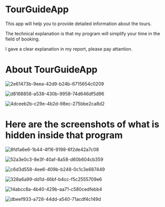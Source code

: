 # TourGuideApp
This app will help you to provide detailed information about the tours.

The technical explanation is that my program will simplify your time in the field of booking.

I gave a clear explanation in my report, please pay attantion.

# About TourGuideApp

![2e61473b-9eea-42d9-b24b-6715654c0209](https://user-images.githubusercontent.com/49916341/81498366-5be3a380-92e6-11ea-8e91-0c7a57ee7dfd.jpg)

![d8168858-a538-430b-9958-74d646df5d96](https://user-images.githubusercontent.com/49916341/81498369-5c7c3a00-92e6-11ea-9222-ffbd01a99fcd.jpg)

![4dceeb2b-c29e-4b2d-98ec-275bbe2ca8d2](https://user-images.githubusercontent.com/49916341/81498371-5d14d080-92e6-11ea-8de2-e9a2bb1e6903.jpg)


# Here are the screenshots of what is hidden inside that program

![8fd1a6e6-1b44-4f16-9198-6f2de42a7c08](https://user-images.githubusercontent.com/49916341/81498456-ee844280-92e6-11ea-963d-7741f0eb2b40.jpg)

![52a3e0c3-8e3f-40af-8a58-d60b604cb359](https://user-images.githubusercontent.com/49916341/81498457-ef1cd900-92e6-11ea-976f-3fe9541aad3a.jpg)

![c6d3d558-4ee6-409b-b248-0c1c3e687449](https://user-images.githubusercontent.com/49916341/81498458-ef1cd900-92e6-11ea-8011-f16ee4ce5a83.jpg)

![328a6a99-dd1d-46bf-b4cc-f5c2555709e6](https://user-images.githubusercontent.com/49916341/81498459-efb56f80-92e6-11ea-85c0-d0abe004da18.jpg)

![14abcc8a-4b40-429b-aa71-c580cedfebb4](https://user-images.githubusercontent.com/49916341/81498460-efb56f80-92e6-11ea-8735-6d60bc9fc20a.jpg)

![dbeef933-a728-44dd-a540-71acdf4c149d](https://user-images.githubusercontent.com/49916341/81498461-f04e0600-92e6-11ea-8d6a-e4a5b7955fa9.jpg)
